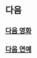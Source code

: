 # 다음

## [다음 영화](https://github.com/MOVIECORD/daummovie)

## [다음 연예](https://github.com/MOVIECORD/entertain.daum)
